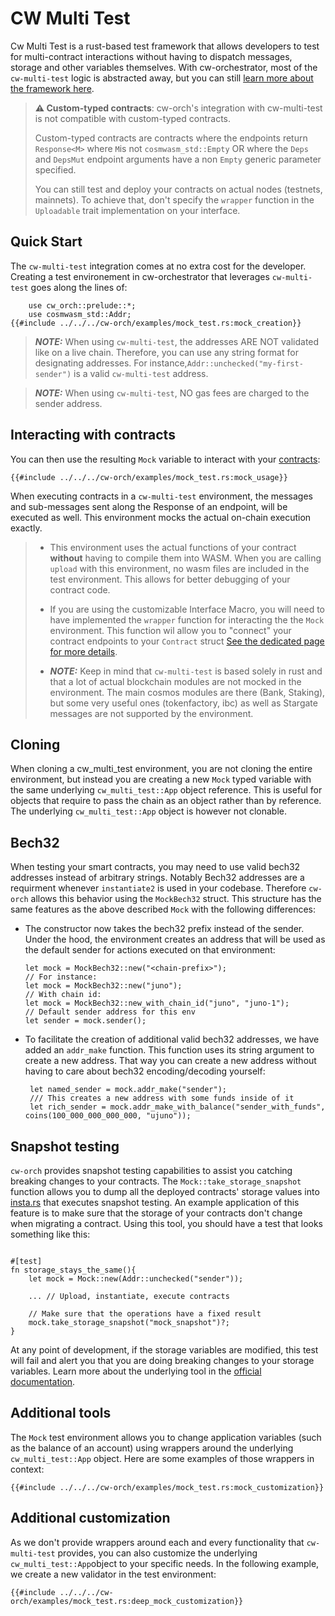 # CW Multi Test

Cw Multi Test is a rust-based test framework that allows developers to test  for multi-contract interactions without having to dispatch messages, storage and other variables themselves. With cw-orchestrator, most of the `cw-multi-test` logic is abstracted away, but you can still <a href="https://github.com/CosmWasm/cw-multi-test" target="_blank">learn more about the framework here</a>.

> **⚠️ Custom-typed contracts**: cw-orch's integration with cw-multi-test is not compatible with custom-typed contracts.
> 
> Custom-typed contracts are contracts where the endpoints return `Response<M>` where `M`is not `cosmwasm_std::Empty` OR where the `Deps` and `DepsMut` endpoint arguments have a non `Empty` generic parameter specified. 
>
> You can still test and deploy your contracts on actual nodes (testnets, mainnets). To achieve that, don't specify the `wrapper` function in the `Uploadable` trait implementation on your interface. 

## Quick Start

The `cw-multi-test` integration comes at no extra cost for the developer. Creating a test environement in cw-orchestrator that leverages `cw-multi-test` goes along the lines of:

```rust,ignore
    use cw_orch::prelude::*;
    use cosmwasm_std::Addr;
{{#include ../../../cw-orch/examples/mock_test.rs:mock_creation}}
```

> **_NOTE:_** When using `cw-multi-test`, the addresses ARE NOT validated like on a live chain. Therefore, you can use any string format for designating addresses. For instance,`Addr::unchecked("my-first-sender")` is a valid `cw-multi-test` address.

> **_NOTE:_** When using `cw-multi-test`, NO gas fees are charged to the sender address.

## Interacting with contracts

You can then use the resulting `Mock` variable to interact with your [contracts](../contracts/index.md):

```rust,ignore
{{#include ../../../cw-orch/examples/mock_test.rs:mock_usage}}
```

When executing contracts in a `cw-multi-test` environment, the messages and sub-messages sent along the Response of an endpoint, will be executed as well.
This environment mocks the actual on-chain execution exactly.

> - This environment uses the actual functions of your contract **without** having to compile them into WASM. When you are calling `upload` with this environment, no wasm files are included in the test environment. This allows for better debugging of your contract code.
>
> - If you are using the customizable Interface Macro, you will need to have implemented the `wrapper` function for interacting the the `Mock` environment. This function wil allow you to "connect" your contract endpoints to your `Contract` struct [See the dedicated page for more details](../contracts/interfaces.md#customizable-interface-macro).
>
> - **_NOTE:_** Keep in mind that `cw-multi-test` is based solely in rust and that a lot of actual blockchain modules are not mocked in the environment. The main cosmos modules are there (Bank, Staking), but some very useful ones (tokenfactory, ibc) as well as Stargate messages are not supported by the environment.

## Cloning

When cloning a cw_multi_test environment, you are not cloning the entire environment, but instead you are creating a new `Mock` typed variable with the same underlying `cw_multi_test::App` object reference. This is useful for objects that require to pass the chain as an object rather than by reference.
The underlying `cw_multi_test::App` object is however not clonable.

## Bech32

When testing your smart contracts, you may need to use valid bech32 addresses instead of arbitrary strings. Notably Bech32 addresses are a requirment whenever `instantiate2` is used in your codebase. Therefore `cw-orch` allows this behavior using the `MockBech32` struct. This structure has the same features as the above described `Mock` with the following differences:

- The constructor now takes the bech32 prefix instead of the sender. Under the hood, the environment creates an address that will be used as the default sender for actions executed on that environment:

  ```rust,ignore
  let mock = MockBech32::new("<chain-prefix>");
  // For instance: 
  let mock = MockBech32::new("juno");
  // With chain id: 
  let mock = MockBech32::new_with_chain_id("juno", "juno-1");
  // Default sender address for this env
  let sender = mock.sender();
  ```

- To facilitate the creation of additional valid bech32 addresses, we have added an `addr_make` function. This function uses its string argument to create a new address. That way you can create a new address without having to care about bech32 encoding/decoding yourself:

   ```rust,ignore
    let named_sender = mock.addr_make("sender");
    /// This creates a new address with some funds inside of it
    let rich_sender = mock.addr_make_with_balance("sender_with_funds", coins(100_000_000_000_000, "ujuno"));
   ```

## Snapshot testing

`cw-orch` provides snapshot testing capabilities to assist you catching breaking changes to your contracts. The `Mock::take_storage_snapshot` function allows you to dump all the deployed contracts' storage values into <a href="https://insta.rs/docs/quickstart/" target="_blank">insta.rs</a> that executes snapshot testing. An example application of this feature is to make sure that the storage of your contracts don't change when migrating a contract. Using this tool, you should have a test that looks something like this:

```rust,ignore

#[test]
fn storage_stays_the_same(){
    let mock = Mock::new(Addr::unchecked("sender"));

    ... // Upload, instantiate, execute contracts

    // Make sure that the operations have a fixed result
    mock.take_storage_snapshot("mock_snapshot")?;
}
```

At any point of development, if the storage variables are modified, this test will fail and alert you that you are doing breaking changes to your storage variables. Learn more about the underlying tool in the <a href="https://insta.rs/" target="_blank">official documentation</a>.

## Additional tools

The `Mock` test environment allows you to change application variables (such as the balance of an account) using wrappers around the underlying `cw_multi_test::App` object. Here are some examples of those wrappers in context:

```rust,ignore
{{#include ../../../cw-orch/examples/mock_test.rs:mock_customization}}
```

## Additional customization

As we don't provide wrappers around each and every functionality that `cw-multi-test` provides, you can also customize the underlying `cw_multi_test::App`object to your specific needs. In the following example, we create a new validator in the test environment:

```rust,ignore
{{#include ../../../cw-orch/examples/mock_test.rs:deep_mock_customization}}
````
